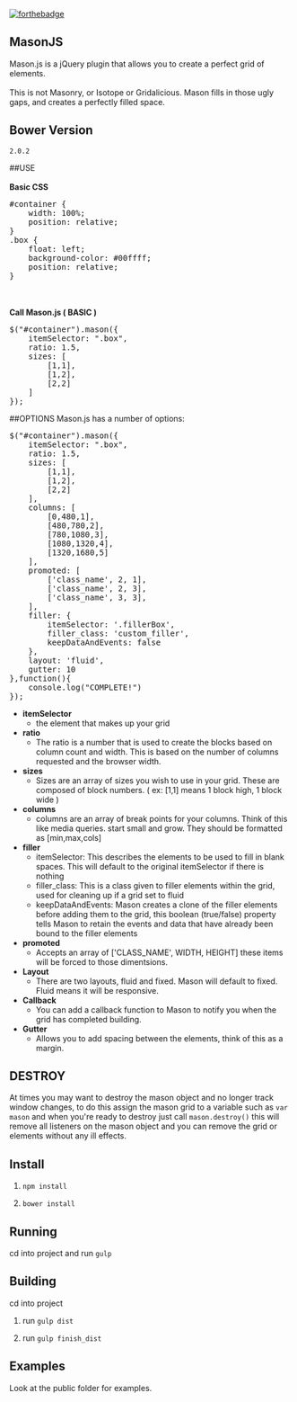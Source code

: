 [![forthebadge](http://forthebadge.com/images/badges/powered-by-electricity.svg)](http://forthebadge.com)

## MasonJS
Mason.js is a jQuery plugin that allows you to create a perfect grid of elements.<br/><br/>
This is not Masonry, or Isotope or Gridalicious. Mason fills in those ugly gaps, and creates a perfectly filled space.

## Bower Version
`2.0.2`

##USE
<br/><br/>
<strong>Basic CSS </strong>
<pre>
#container {
	width: 100%;
	position: relative;
}
.box {
	float: left;
	background-color: #00ffff;
	position: relative;
}
</pre>
<br/><br/>
<strong>Call Mason.js ( BASIC )</strong>
<pre>
$("#container").mason({
	itemSelector: ".box",
	ratio: 1.5,
	sizes: [
		[1,1],
		[1,2],
		[2,2]
	]
});
</pre>

##OPTIONS
Mason.js has a number of options:
<pre>
$("#container").mason({
	itemSelector: ".box",
	ratio: 1.5,
	sizes: [
		[1,1],
		[1,2],
		[2,2]
	],
	columns: [
		[0,480,1],
		[480,780,2],
		[780,1080,3],
		[1080,1320,4],
		[1320,1680,5]
	],
	promoted: [
		['class_name', 2, 1],
		['class_name', 2, 3],
		['class_name', 3, 3],
	],
	filler: {
		itemSelector: '.fillerBox',
		filler_class: 'custom_filler',
		keepDataAndEvents: false
	},
	layout: 'fluid',
	gutter: 10
},function(){
	console.log("COMPLETE!")
});
</pre>
<ul>
	<li><strong>itemSelector</strong>
		<ul>
			<li>the element that makes up your grid</li>
		</ul>
	</li>
	<li><strong>ratio</strong>
		<ul>
			<li>The ratio is a number that is used to create the blocks based on column count and width. This is based on the number of columns requested and the browser width.</li>
		</ul>
	</li>
	<li><strong>sizes</strong>
		<ul>
			<li>Sizes are an array of sizes you wish to use in your grid. These are composed of block numbers. ( ex: [1,1] means 1 block high, 1 block wide )</li>
		</ul>
	</li>
	<li><strong>columns</strong>
		<ul>
			<li>columns are an array of break points for your columns. Think of this like media queries. start small and grow. They should be formatted as [min,max,cols]</li>
		</ul>
	</li>
	<li><strong>filler</strong>
		<ul>
			<li>itemSelector: This describes the elements to be used to fill in blank spaces. This will default to the original itemSelector if there is nothing</li>
			<li>filler_class: This is a class given to filler elements within the grid, used for cleaning up if a grid set to fluid</li>
			<li>keepDataAndEvents: Mason creates a clone of the filler elements before adding them to the grid, this boolean (true/false) property tells Mason to retain the events and data that have already been bound to the filler elements</li>
		</ul>
	</li>
	<li><strong>promoted</strong>
		<ul>
		<li>Accepts an array of ['CLASS_NAME', WIDTH, HEIGHT] these items will be forced to those dimentsions.</li>
		</ul>
	</li>
	<li><strong>Layout</strong>
		<ul>
			<li>There are two layouts, fluid and fixed. Mason will default to fixed. Fluid means it will be responsive.</li>
		</ul>
	</li>
	<li><strong>Callback</strong>
		<ul>
			<li>You can add a callback function to Mason to notify you when the grid has completed building.</li>
		</ul>
	</li>
	<li><strong>Gutter</strong>
		<ul>
			<li>Allows you to add spacing between the elements, think of this as a margin.</li>
		</ul>
	</li>
</ul>

## DESTROY
At times you may want to destroy the mason object and no longer track window changes, to do this assign the mason grid to a variable such as `var mason` and when you're ready to destroy just call `mason.destroy()` this will remove all listeners on the mason object and you can remove the grid or elements without any ill effects.

## Install
1. `npm install`

2. `bower install`

## Running
cd into project and run `gulp`

## Building
cd into project 

1. run `gulp dist`

2. run `gulp finish_dist`

## Examples
Look at the public folder for examples.


